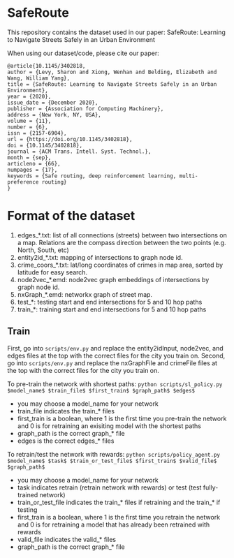 # SafeRoute
This repository contains the dataset used in our paper: SafeRoute: Learning to Navigate Streets Safely in an Urban Environment

When using our dataset/code, please cite our paper:
```
@article{10.1145/3402818,
author = {Levy, Sharon and Xiong, Wenhan and Belding, Elizabeth and Wang, William Yang},
title = {SafeRoute: Learning to Navigate Streets Safely in an Urban Environment},
year = {2020},
issue_date = {December 2020},
publisher = {Association for Computing Machinery},
address = {New York, NY, USA},
volume = {11},
number = {6},
issn = {2157-6904},
url = {https://doi.org/10.1145/3402818},
doi = {10.1145/3402818},
journal = {ACM Trans. Intell. Syst. Technol.},
month = {sep},
articleno = {66},
numpages = {17},
keywords = {Safe routing, deep reinforcement learning, multi-preference routing}
}
```

# Format of the dataset
1. edges_\*.txt: list of all connections (streets) between two intersections on a map. Relations are the compass direction between the two points (e.g. North, South, etc)
2. entity2id_\*.txt: mapping of intersections to graph node id. 
3. crime_coors_\*.txt: lat/long coordinates of crimes in map area, sorted by latitude for easy search.
4. node2vec_\*.emd: node2vec graph embeddings of intersections by graph node id.
5. nxGraph_\*.emd: networkx graph of street map.
6. test_\*: testing start and end intersections for 5 and 10 hop paths
7. train_\*: training start and end intersections for 5 and 10 hop paths


## Train
First, go into ```scripts/env.py``` and replace the entity2idInput, node2vec, and edges files at the top with the correct files for the city you train on. 
Second, go into ```scripts/env.py``` and replace the nxGraphFile and crimeFile files at the top with the correct files for the city you train on. 


To pre-train the network with shortest paths: ```python scripts/sl_policy.py $model_name$ $train_file$ $first_train$ $graph_path$ $edges$```
  * you may choose a model_name for your network
  * train_file indicates the train_\* files
  * first_train is a boolean, where 1 is the first time you pre-train the network and 0 is for retraining an exisiting model with the shortest paths
  * graph_path is the correct graph_\* file
  * edges is the correct edges_\* files

To retrain/test the network with rewards: ```python scripts/policy_agent.py $model_name$ $task$ $train_or_test_file$ $first_train$ $valid_file$ $graph_path$```
  * you may choose a model_name for your network
  * task indicates retrain (retrain network with rewards) or test (test fully-trained network)
  * train_or_test_file indicates the train_\* files if retraining and the train_\* if testing
  * first_train is a boolean, where 1 is the first time you retrain the network and 0 is for retraining a model that has already been retrained with rewards
  * valid_file indicates the valid_\* files
  * graph_path is the correct graph_\* file

